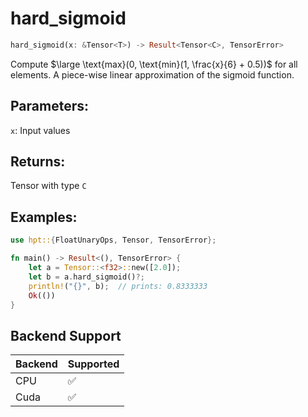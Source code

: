 # hard_sigmoid
```rust
hard_sigmoid(x: &Tensor<T>) -> Result<Tensor<C>, TensorError>
```
Compute $\large \text{max}(0, \text{min}(1, \frac{x}{6} + 0.5))$ for all elements. A piece-wise linear approximation of the sigmoid function.

## Parameters:
`x`: Input values

## Returns:
Tensor with type `C`

## Examples:
```rust
use hpt::{FloatUnaryOps, Tensor, TensorError};

fn main() -> Result<(), TensorError> {
    let a = Tensor::<f32>::new([2.0]);
    let b = a.hard_sigmoid()?;
    println!("{}", b);  // prints: 0.8333333
    Ok(())
}
```
## Backend Support
| Backend | Supported |
|---------|-----------|
| CPU     | ✅         |
| Cuda    | ✅        |